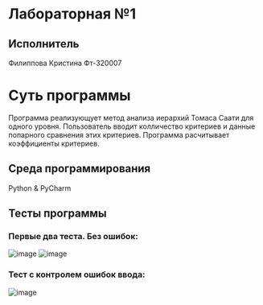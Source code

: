 # Лабораторная №1
## Исполнитель
Филиппова Кристина
Фт-320007

# Суть программы
Программа реализующует метод анализа иерархий Томаса Саати для одного уровня. Пользователь вводит колличество критериев и данные попарного сравнения этих критериев. Программа расчитывает коэффициенты критериев.

## Среда программирования
Python & PyCharm

## Тесты программы
### Первые два теста. Без ошибок:
![image](https://github.com/kristinaphilippova/Lab_rabota_6/assets/146865479/73d9a3cf-309f-4e47-8809-55f5af1a2961)
![image](https://github.com/kristinaphilippova/Lab_rabota_6/assets/146865479/572a1db0-344e-4411-9132-539ff4abf889)


### Тест с контролем ошибок ввода:
![image](https://github.com/kristinaphilippova/Lab_rabota_6/assets/146865479/75a6fb53-7508-4a15-b673-a01c1c506340)
